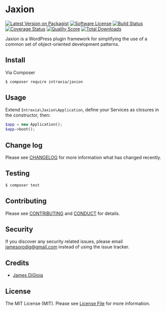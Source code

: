 # Jaxion

[![Latest Version on Packagist][ico-version]][link-packagist]
[![Software License][ico-license]](LICENSE.md)
[![Build Status][ico-travis]][link-travis]
[![Coverage Status][ico-scrutinizer]][link-scrutinizer]
[![Quality Score][ico-code-quality]][link-code-quality]
[![Total Downloads][ico-downloads]][link-downloads]

Jaxion is a WordPress plugin framework for simplifying the use of a common set of object-oriented development patterns. 

## Install

Via Composer

``` bash
$ composer require intraxia/jaxion
```

## Usage

Extend `Intraxia\Jaxion\Application`, define your Services as closures in the constructor, then:

``` php
$app = new Application();
$app->boot();
```

## Change log

Please see [CHANGELOG](CHANGELOG.md) for more information what has changed recently.

## Testing

``` bash
$ composer test
```

## Contributing

Please see [CONTRIBUTING](CONTRIBUTING.md) and [CONDUCT](CONDUCT.md) for details.

## Security

If you discover any security related issues, please email jamesorodig@gmail.com instead of using the issue tracker.

## Credits

- [James DiGioia][link-author]

## License

The MIT License (MIT). Please see [License File](LICENSE.md) for more information.

[ico-version]: https://img.shields.io/packagist/v/intraxia/jaxion.svg?style=flat-square
[ico-license]: https://img.shields.io/badge/license-MIT-brightgreen.svg?style=flat-square
[ico-travis]: https://img.shields.io/travis/intraxia/jaxion/master.svg?style=flat-square
[ico-scrutinizer]: https://img.shields.io/scrutinizer/coverage/g/intraxia/jaxion.svg?style=flat-square
[ico-code-quality]: https://img.shields.io/scrutinizer/g/intraxia/jaxion.svg?style=flat-square
[ico-downloads]: https://img.shields.io/packagist/dt/intraxia/jaxion.svg?style=flat-square

[link-packagist]: https://packagist.org/packages/intraxia/jaxion
[link-travis]: https://travis-ci.org/intraxia/jaxion
[link-scrutinizer]: https://scrutinizer-ci.com/g/intraxia/jaxion/code-structure
[link-code-quality]: https://scrutinizer-ci.com/g/intraxia/jaxion
[link-downloads]: https://packagist.org/packages/intraxia/jaxion
[link-author]: https://github.com/mAAdhaTTah
